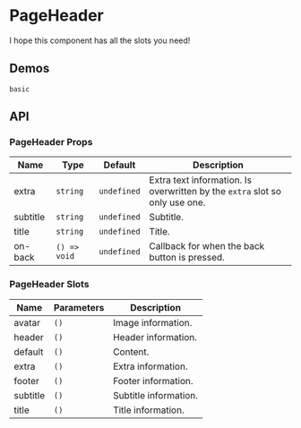 <!--single-column-->

# PageHeader

I hope this component has all the slots you need!

## Demos

```demo
basic
```

## API

### PageHeader Props

| Name | Type | Default | Description |
| --- | --- | --- | --- |
| extra | `string` | `undefined` | Extra text information. Is overwritten by the `extra` slot so only use one. |
| subtitle | `string` | `undefined` | Subtitle. |
| title | `string` | `undefined` | Title. |
| on-back | `() => void` | `undefined` | Callback for when the back button is pressed. |

### PageHeader Slots

| Name     | Parameters | Description           |
| -------- | ---------- | --------------------- |
| avatar   | `()`       | Image information.    |
| header   | `()`       | Header information.   |
| default  | `()`       | Content.              |
| extra    | `()`       | Extra information.    |
| footer   | `()`       | Footer information.   |
| subtitle | `()`       | Subtitle information. |
| title    | `()`       | Title information.    |
